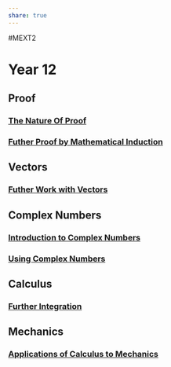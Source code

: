 ```yaml
---
share: true
---
```

#MEXT2

# Year 12

## Proof
### [The Nature Of Proof](The%20Nature%20Of%20Proof.md)
### [Futher Proof by Mathematical Induction](Futher%20Proof%20by%20Mathematical%20Induction.md)

## Vectors
### [Futher Work with Vectors](Futher%20Work%20with%20Vectors.md)

## Complex Numbers
### [Introduction to Complex Numbers](Introduction%20to%20Complex%20Numbers.md)
### [Using Complex Numbers](Using%20Complex%20Numbers.md)

## Calculus
### [Further Integration](Further%20Integration.md)

## Mechanics
### [Applications of Calculus to Mechanics](Applications%20of%20Calculus%20to%20Mechanics.md)
